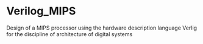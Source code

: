 # Verilog_MIPS
 Design of a MIPS processor using the hardware description language Verlig for the discipline of architecture of digital systems

